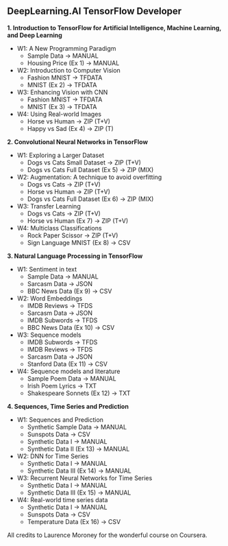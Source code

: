 DeepLearning.AI TensorFlow Developer
-

**1. Introduction to TensorFlow for Artificial Intelligence, Machine Learning, and Deep Learning**

- W1: A New Programming Paradigm
	- Sample Data -> MANUAL
	- Housing Price (Ex 1) -> MANUAL
- W2: Introduction to Computer Vision
	- Fashion MNIST -> TFDATA
	- MNIST (Ex 2) -> TFDATA
- W3: Enhancing Vision with CNN
	- Fashion MNIST -> TFDATA
	- MNIST (Ex 3) -> TFDATA
- W4: Using Real-world Images
	- Horse vs Human -> ZIP (T+V)
	- Happy vs Sad (Ex 4) -> ZIP (T)
	
**2. Convolutional Neural Networks in TensorFlow**

- W1: Exploring a Larger Dataset
	- Dogs vs Cats Small Dataset -> ZIP (T+V)
	- Dogs vs Cats Full Dataset (Ex 5) -> ZIP (MIX)
- W2: Augmentation: A technique to avoid overfitting
	- Dogs vs Cats -> ZIP (T+V)
	- Horse vs Human -> ZIP (T+V)
	- Dogs vs Cats Full Dataset (Ex 6) -> ZIP (MIX)
- W3: Transfer Learning
	- Dogs vs Cats -> ZIP (T+V)
	- Horse vs Human (Ex 7) -> ZIP (T+V)
- W4: Multiclass Classifications
	- Rock Paper Scissor -> ZIP (T+V)
	- Sign Language MNIST (Ex 8) -> CSV

**3. Natural Language Processing in TensorFlow**

- W1: Sentiment in text
	- Sample Data -> MANUAL
	- Sarcasm Data -> JSON
	- BBC News Data (Ex 9) -> CSV
- W2: Word Embeddings
	- IMDB Reviews -> TFDS
	- Sarcasm Data -> JSON
	- IMDB Subwords -> TFDS
	- BBC News Data (Ex 10) -> CSV
- W3: Sequence models
	- IMDB Subwords -> TFDS
	- IMDB Reviews -> TFDS
	- Sarcasm Data -> JSON
	- Stanford Data (Ex 11) -> CSV
- W4: Sequence models and literature
	- Sample Poem Data -> MANUAL
	- Irish Poem Lyrics -> TXT
	- Shakespeare Sonnets (Ex 12) -> TXT

**4. Sequences, Time Series and Prediction**

- W1: Sequences and Prediction
	- Synthetic Sample Data -> MANUAL
	- Sunspots Data -> CSV
	- Synthetic Data I -> MANUAL
	- Synthetic Data II (Ex 13) -> MANUAL
- W2: DNN for Time Series
	- Synthetic Data I -> MANUAL
	- Synthetic Data III (Ex 14) -> MANUAL
- W3: Recurrent Neural Networks for Time Series
	- Synthetic Data I -> MANUAL
	- Synthetic Data III (Ex 15) -> MANUAL
- W4: Real-world time series data
	- Synthetic Data I -> MANUAL
	- Sunspots Data -> CSV
	- Temperature Data (Ex 16) -> CSV

All credits to Laurence Moroney for the wonderful course on Coursera.
